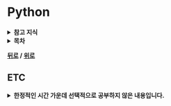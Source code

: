 # Python

<details>
 <summary><strong>참고 지식</strong></summary>
 <div>

- [매크로 라이브러리](https://gyoogle.dev/blog/computer-language/Python/%5BPython%5D%20매크로%20라이브러리.html)
- [enumerate](https://wikidocs.net/20792) : 리스트의 인덱스와 내용을 동시에 참조할 때 유용

</div>
</details>

<details>
 <summary><strong>목차</strong></summary>
 <div>

- 

</div>
</details>


**[뒤로](https://github.com/tini-min/Tech-Interview) / [위로](#python)**

## ETC

<details>
 <summary><strong>한정적인 시간 가운데 선택적으로 공부하지 않은 내용입니다.</strong></summary>
 <div markdown = "1">

>시간적 여유가 있을 때 보충예정

- 

</div>
</details>